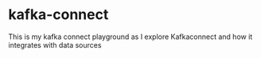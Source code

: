 # kafka-connect
This is my kafka connect playground as I explore Kafkaconnect and how it integrates with data sources
